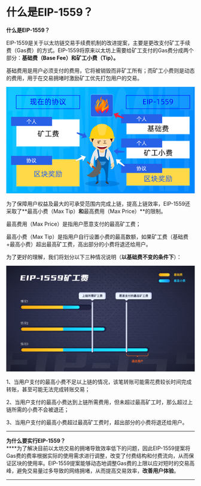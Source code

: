 # 什么是EIP-1559？

**什么是EIP-1559？**

EIP-1559是关于以太坊链交易手续费机制的改进提案，主要是更改支付矿工手续费（Gas费）的方式。EIP-1559将原来以太坊上需要给矿工支付的Gas费分成两个部分：**基础费（Base Fee）和矿工小费（Tip）。**

基础费用是用户必须支付的费用，它将被销毁而非矿工所有；而矿工小费则是动态的费用，用于在交易拥堵时激励矿工优先打包用户的交易。

![](../../.gitbook/assets/kuang-gong-fei-kao-bei-.png)



为了保障用户权益及最大的可承受范围内完成上链，提高上链效率，EIP-1559还采取了**最高小费（Max Tip）**和**最高费用（Max Price）**的限制。

最高费用（Max Price）是指用户愿意支付的最高矿工费；

最高小费（Max Tip）是指用户自行设置小费的最高数额，如果矿工费（基础费+最高小费）超出最高矿工费，高出部分的小费将退还给用户。



为了更好的理解，我们将划分以下三种情况说明（**以基础费不变的条件下**）：

![](../../.gitbook/assets/eip-1559.png)

1、当用户支付的最高小费不足以上链的情况，该笔转账可能需花费较长时间完成转账，甚至可能无法完成转账交易；

2、当用户支付的最高小费达到上链所需费用，但未超过最高矿工时，那么超过上链所需的小费不会被退还；

3、当用户支付的最高小费超过最高矿工费时，超出部分的小费将退还给用户。

****

**为什么要实行EIP-1559？**\
****为了解决目前以太坊交易的拥堵导致效率低下的问题，因此EIP-1559提案将Gas费的费率根据实际的使用需求进行调整，改变了付费结构和付费流向，从而保证区块的使用率。EIP-1559提案能够动态地调整Gas费的上限以应对短时的交易高峰，避免交易量过多导致的网络拥堵，从而提高交易效率，**改善用户体验**。







****
